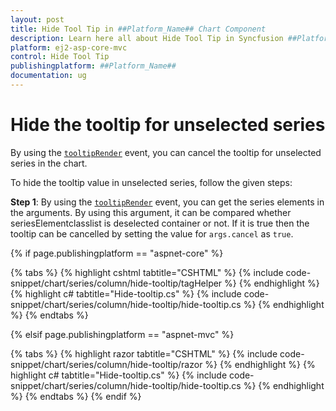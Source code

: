 ```yaml
---
layout: post
title: Hide Tool Tip in ##Platform_Name## Chart Component
description: Learn here all about Hide Tool Tip in Syncfusion ##Platform_Name## Chart component of Syncfusion Essential JS 2 and more.
platform: ej2-asp-core-mvc
control: Hide Tool Tip
publishingplatform: ##Platform_Name##
documentation: ug
---
```



<!-- markdownlint-disable MD036 -->

# Hide the tooltip for unselected series

By using the [`tooltipRender`](https://help.syncfusion.com/cr/aspnetcore-js2/Syncfusion.EJ2.Charts.Chart.html#Syncfusion_EJ2_Charts_Chart_TooltipRender) event, you can cancel the tooltip for unselected series in the chart.

To hide the tooltip value in unselected series, follow the given steps:

**Step 1**: By using the [`tooltipRender`](https://help.syncfusion.com/cr/aspnetcore-js2/Syncfusion.EJ2.Charts.Chart.html#Syncfusion_EJ2_Charts_Chart_TooltipRender) event, you can get the series elements in the arguments. By using this argument, it can be compared whether seriesElementclasslist is deselected container or not. If it is true then the tooltip can be cancelled by setting the value for `args.cancel` as `true`.

{% if page.publishingplatform == "aspnet-core" %}

{% tabs %}
{% highlight cshtml tabtitle="CSHTML" %}
{% include code-snippet/chart/series/column/hide-tooltip/tagHelper %}
{% endhighlight %}
{% highlight c# tabtitle="Hide-tooltip.cs" %}
{% include code-snippet/chart/series/column/hide-tooltip/hide-tooltip.cs %}
{% endhighlight %}
{% endtabs %}

{% elsif page.publishingplatform == "aspnet-mvc" %}

{% tabs %}
{% highlight razor tabtitle="CSHTML" %}
{% include code-snippet/chart/series/column/hide-tooltip/razor %}
{% endhighlight %}
{% highlight c# tabtitle="Hide-tooltip.cs" %}
{% include code-snippet/chart/series/column/hide-tooltip/hide-tooltip.cs %}
{% endhighlight %}
{% endtabs %}
{% endif %}

